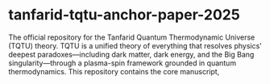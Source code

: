 # tanfarid-tqtu-anchor-paper-2025
The official repository for the Tanfarid Quantum Thermodynamic Universe (TQTU) theory. TQTU is a unified theory of everything that resolves physics' deepest paradoxes—including dark matter, dark energy, and the Big Bang singularity—through a plasma-spin framework grounded in quantum thermodynamics. This repository contains the core manuscript,
